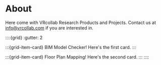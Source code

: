 # About

Here come with VRcollab Research Products and Projects.
Contact us at info@vrcollab.com if you are interested in.

::::{grid}
:gutter: 2

:::{grid-item-card} BIM Model Checker!
Here's the first card.
:::

:::{grid-item-card} Floor Plan Mapping!
Here's the second card.
:::
::::
